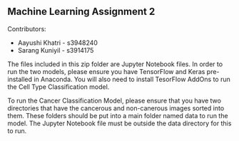 ## Machine Learning Assignment 2

Contributors:
* Aayushi Khatri - s3948240
* Sarang Kuniyil - s3914175

The files included in this zip folder are Jupyter Notebook files. In order to run the two models, please 
ensure you have TensorFlow and Keras pre-installed in Anaconda. You will also need to install TesorFlow AddOns
to run the Cell Type Classification model.

To run the Cancer Classification Model, please ensure that you have two directories that have the cancerous and non-canerous 
images sorted into them. These folders should be put into a main folder named data to run the model. The Jupyter Notebook file
must be outside the data directory for this to run.